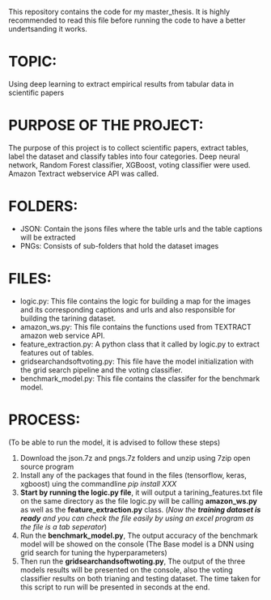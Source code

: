 This repository contains the code for my master_thesis.
It is highly recommended to read this file before running the code to have a better undertsanding it works.

# TOPIC:
  Using deep learning to extract empirical results from tabular data in scientific papers

# PURPOSE OF THE PROJECT:
  The purpose of this project is to collect scientific papers, extract tables, label the dataset and classify tables into four categories.
  Deep neural network, Random Forest classifier, XGBoost, voting classifier were used. 
  Amazon Textract webservice API was called.

# FOLDERS:
  * JSON: Contain the jsons files where the table urls and the table captions will be extracted
  * PNGs: Consists of sub-folders that hold the dataset images 
  
# FILES: 
  * logic.py: This file contains the logic for building a map for the images and its corresponding captions and urls and also responsible for building the tarining dataset.
  * amazon_ws.py: This file contains the functions used from TEXTRACT amazon web service API.
  * feature_extraction.py: A python class that it called by logic.py to extract features out of tables.
  * gridsearchandsoftvoting.py: This file have the model initialization with the grid search pipeline and the voting classifier. 
  * benchmark_model.py: This file contains the classifer for the benchmark model.
  
# PROCESS: 
 (To be able to run the model, it is advised to follow these steps)
  1. Download the json.7z and pngs.7z folders and unzip using 7zip open source program 
  2. Install any of the packages that found in the files (tensorflow, keras, xgboost) uing the commandline *pip install XXX* 
  3. **Start by running the logic.py file**, it will output a tarining_features.txt file on the same directory as the file 
     logic.py will be calling **amazon_ws.py** as well as the **feature_extraction.py** class.
  (*Now the **training dataset is ready** and you can check the file easily by using an excel program as the file is a tab seperator*)
  4. Run the **benchmark_model.py**, The output accuracy of the benchmark model will be showed on the console 
  (The Base model is a DNN using grid search for tuning the hyperparameters) 
  5. Then run the **gridsearchandsoftwoting.py**, The output of the three models results will be presented on the console, also the voting classifier results 
  on both trianing and testing dataset. The time taken for this script to run will be presented in seconds at the end. 
  
